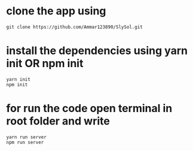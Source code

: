 # clone the app using 
    git clone https://github.com/Ammar123890/SlySol.git

# install the dependencies using yarn init OR npm init 
    yarn init 
    npm init 

# for run the code open terminal in root folder and write
    yarn run server
    npm run server

    


